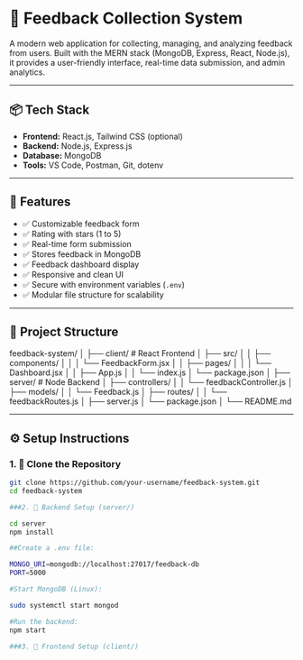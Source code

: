 # 📝 Feedback Collection System

A modern web application for collecting, managing, and analyzing feedback from users. Built with the MERN stack (MongoDB, Express, React, Node.js), it provides a user-friendly interface, real-time data submission, and admin analytics.

---

## 📦 Tech Stack

- **Frontend:** React.js, Tailwind CSS (optional)
- **Backend:** Node.js, Express.js
- **Database:** MongoDB
- **Tools:** VS Code, Postman, Git, dotenv

---

## 🚀 Features

- ✅ Customizable feedback form
- ✅ Rating with stars (1 to 5)
- ✅ Real-time form submission
- ✅ Stores feedback in MongoDB
- ✅ Feedback dashboard display
- ✅ Responsive and clean UI
- ✅ Secure with environment variables (`.env`)
- ✅ Modular file structure for scalability

---

## 📁 Project Structure
feedback-system/
│
├── client/                   # React Frontend
│   ├── src/
│   │   ├── components/
│   │   │   └── FeedbackForm.jsx
│   │   ├── pages/
│   │   │   └── Dashboard.jsx
│   │   ├── App.js
│   │   └── index.js
│   └── package.json
│
├── server/                   # Node Backend
│   ├── controllers/
│   │   └── feedbackController.js
│   ├── models/
│   │   └── Feedback.js
│   ├── routes/
│   │   └── feedbackRoutes.js
│   ├── server.js
│   └── package.json
│
└── README.md


---

## ⚙️ Setup Instructions

### 1. 📁 Clone the Repository

```bash
git clone https://github.com/your-username/feedback-system.git
cd feedback-system

###2. 🔧 Backend Setup (server/)

cd server
npm install

##Create a .env file:

MONGO_URI=mongodb://localhost:27017/feedback-db
PORT=5000

#Start MongoDB (Linux):

sudo systemctl start mongod

#Run the backend:
npm start

###3. 🎨 Frontend Setup (client/)
